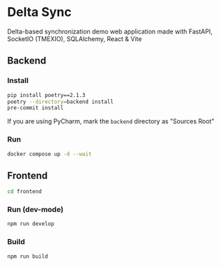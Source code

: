 # Delta Sync
Delta-based synchronization demo web application made with FastAPI, SocketIO (TMEXIO), SQLAlchemy, React & Vite

## Backend
### Install
```sh
pip install poetry==2.1.3
poetry --directory=backend install
pre-commit install
```

If you are using PyCharm, mark the `backend` directory as "Sources Root"

### Run
```sh
docker compose up -d --wait
```

## Frontend
```sh
cd frontend
```

### Run (dev-mode)
```sh
npm run develop
```

### Build
```sh
npm run build
```
